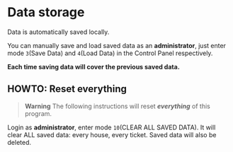# Data storage

Data is automatically saved locally.

You can manually save and load saved data as an **administrator**,
just enter mode `3`(Save Data) and `4`(Load Data) in the Control Panel respectively.

**Each time saving data will cover the previous saved data.**


## HOWTO: Reset everything
<!--This is GitHub's warning format-->
> **Warning**
> The following instructions will reset ***everything*** of this program.

Login as **administrator**, enter mode `10`(CLEAR ALL SAVED DATA).
It will clear ALL saved data: every house, every ticket. 
Saved data will also be deleted.